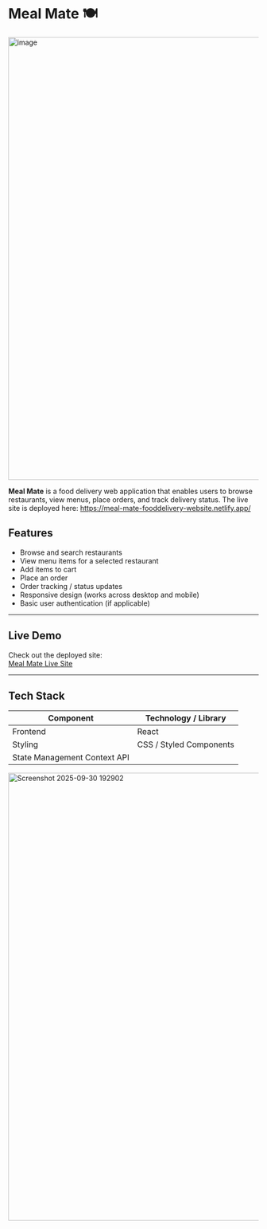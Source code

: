 # Meal Mate 🍽️
<img width="1803" height="889" alt="image" src="https://github.com/user-attachments/assets/0e9f77b9-157f-46de-9b1a-40e38fcf4da1" />


**Meal Mate** is a food delivery web application that enables users to browse restaurants, view menus, place orders, and track delivery status. The live site is deployed here: https://meal-mate-fooddelivery-website.netlify.app/



## Features

- Browse and search restaurants  
- View menu items for a selected restaurant  
- Add items to cart  
- Place an order  
- Order tracking / status updates  
- Responsive design (works across desktop and mobile)  
- Basic user authentication (if applicable)  

---

## Live Demo

Check out the deployed site:  
[Meal Mate Live Site](https://meal-mate-fooddelivery-website.netlify.app/)

---

## Tech Stack

| Component | Technology / Library |
|-----------|----------------------|
| Frontend  | React 
| Styling   | CSS / Styled Components |
| State Management  Context API 


<img width="1744" height="899" alt="Screenshot 2025-09-30 192902" src="https://github.com/user-attachments/assets/7a955584-7d40-4cb0-8ee2-a58d363677f1" />



